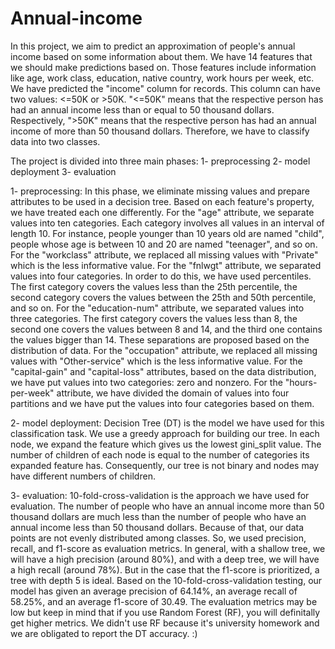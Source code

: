# Annual-income
In this project, we aim to predict an approximation of people's annual income based on some information about them.
We have 14 features that we should make predictions based on. Those features include information like age, work class, education, native country, work hours per week, etc.
We have predicted the "income" column for records. This column can have two values: <=50K or >50K.
"<=50K" means that the respective person has had an annual income less than or equal to 50 thousand dollars.
Respectively, ">50K" means that the respective person has had an annual income of more than 50 thousand dollars.
Therefore, we have to classify data into two classes.

The project is divided into three main phases:
1- preprocessing
2- model deployment
3- evaluation

1- preprocessing: 
In this phase, we eliminate missing values and prepare attributes to be used in a decision tree.
Based on each feature's property, we have treated each one differently.
For the "age" attribute, we separate values into ten categories. Each category involves all values in an interval of length 10.
For instance, people younger than 10 years old are named "child", people whose age is between 10 and 20 are named "teenager", and so on.
For the "workclass" attribute, we replaced all missing values with "Private" which is the less informative value.
For the "fnlwgt" attribute, we separated values into four categories. 
In order to do this, we have used percentiles. The first category covers the values less than the 25th percentile, the second category covers the values between the 25th and 50th percentile, and so on.
For the "education-num" attribute, we separated values into three categories. 
The first category covers the values less than 8, the second one covers the values between 8 and 14, and the third one contains the values bigger than 14.
These separations are proposed based on the distribution of data.
For the "occupation" attribute, we replaced all missing values with "Other-service" which is the less informative value.
For the "capital-gain" and "capital-loss" attributes, based on the data distribution, we have put values into two categories: zero and nonzero.
For the "hours-per-week" attribute, we have divided the domain of values into four partitions and we have put the values into four categories based on them.

2- model deployment:
Decision Tree (DT) is the model we have used for this classification task.
We use a greedy approach for building our tree.
In each node, we expand the feature which gives us the lowest gini_split value.
The number of children of each node is equal to the number of categories its expanded feature has. 
Consequently, our tree is not binary and nodes may have different numbers of children.

3- evaluation:
10-fold-cross-validation is the approach we have used for evaluation.
The number of people who have an annual income more than 50 thousand dollars are much less than the number of people who have an annual income less than 50 thousand dollars.
Because of that, our data points are not evenly distributed among classes. So, we used precision, recall, and f1-score as evaluation metrics.
In general, with a shallow tree, we will have a high precision (around 80%), and with a deep tree, we will have a high recall (around 78%).
But in the case that the f1-score is prioritized, a tree with depth 5 is ideal.
Based on the 10-fold-cross-validation testing, our model has given an average precision of 64.14%, an average recall of 58.25%, and an average f1-score of 30.49.
The evaluation metrics may be low but keep in mind that if you use Random Forest (RF), you will definitally get higher metrics.
We didn't use RF because it's university homework and we are obligated to report the DT accuracy. :)
